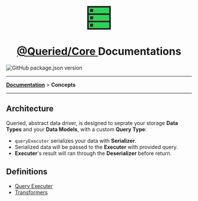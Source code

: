 <div align="center">
    <img alt="Queried Logo" width="64" src="https://raw.githubusercontent.com/queried-js/brand/master/dark/main-fill.svg">
    <h1>
		<a href="https://github.com/queried-js/core">
        	@Queried/Core
    	</a>
		<span>Documentations</span>
	</h1>
</div>

<img alt="GitHub package.json version" src="https://img.shields.io/github/package-json/v/queried-js/core">

---

[**Documentation**](../) > **Concepts**

---

## Architecture

Queried, abstract data driver, is designed to seprate your storage **Data Types** and your **Data Models**, with a custom **Query Type**:

-   `queryExecuter` serializes your data with **Serializer**.
-   Serialized data will be passed to the **Executer** with provided query.
-   **Executer**'s result will ran through the **Deserializer** before return.

## Definitions

-   [Query Executer](query-executer.md)
-   [Transformers](transformers.md)
